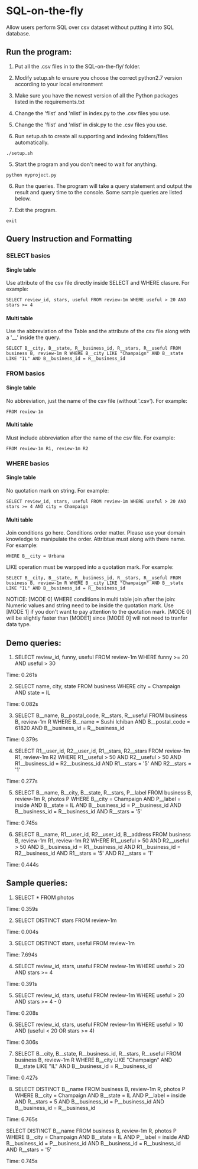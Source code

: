 # SQL-on-the-fly
Allow users perform SQL over csv dataset without putting it into SQL database.

## Run the program:
1. Put all the .csv files in to the SQL-on-the-fly/ folder.

2. Modify setup.sh to ensure you choose the correct python2.7 version according to your local environment

3. Make sure you have the newest version of all the Python packages listed in the requirements.txt

4. Change the 'flist' and 'nlist' in index.py to the .csv files you use.

5. Change the 'flist' and 'nlist' in disk.py to the .csv files you use.

6. Run setup.sh to create all supporting and indexing folders/files automatically.

```
./setup.sh
```

5. Start the program and you don't need to wait for anything.
```
python myproject.py
```

6. Run the queries. The program will take a query statement and output the result and query time to the console. Some sample queries are listed below.

7. Exit the program.
```
exit
```

## Query Instruction and Formatting
### SELECT basics

#### Single table
Use attribute of the csv file directly inside SELECT and WHERE clasure. For example:
```
SELECT review_id, stars, useful FROM review-1m WHERE useful > 20 AND stars >= 4
```
#### Multi table
Use the abbreviation of the Table and the attribute of the csv file along with a '\__' inside the query.
```
SELECT B__city, B__state, R__business_id, R__stars, R__useful FROM business B, review-1m R WHERE B__city LIKE "Champaign" AND B__state LIKE "IL" AND B__business_id = R__business_id
```
### FROM basics
#### Single table
No abbreviation, just the name of the csv file (without '.csv'). For example:
```
FROM review-1m
```
#### Multi table
Must include abbreviation after the name of the csv file. For example:
```
FROM review-1m R1, review-1m R2
```
### WHERE basics
#### Single table
No quotation mark on string. For example:
```
SELECT review_id, stars, useful FROM review-1m WHERE useful > 20 AND stars >= 4 AND city = Champaign
```
#### Multi table
Join conditions go here. Conditions order matter. Please use your domain knowledge to manipulate the order.
Attribtue must along with there name. For example:
```
WHERE B__city = Urbana
```
LIKE operation must be warpped into a quotation mark. For example:
```
SELECT B__city, B__state, R__business_id, R__stars, R__useful FROM business B, review-1m R WHERE B__city LIKE "Champaign" AND B__state LIKE "IL" AND B__business_id = R__business_id
```
NOTICE: [MODE 0] WHERE conditions in multi table join after the join: Numeric values and string need to be inside the quotation mark. Use [MODE 1] if you don't want to pay attention to the quotation mark. [MODE 0] will be slightly faster than [MODE1] since \[MODE 0\] will not need to tranfer data type.

## Demo queries:
1. SELECT review_id, funny, useful FROM review-1m WHERE funny >= 20 AND useful > 30

  Time: 0.261s

2. SELECT name, city, state FROM business WHERE city = Champaign AND state = IL

  Time: 0.082s

3. SELECT B\__name, B\__postal_code, R\__stars, R\__useful FROM business B, review-1m R WHERE B\__name = Sushi Ichiban AND B\__postal_code = 61820 AND B\__business_id = R\__business_id

  Time: 0.379s

4. SELECT R1\__user_id, R2\__user_id, R1\__stars, R2\__stars FROM review-1m R1, review-1m R2 WHERE R1\__useful > 50 AND R2\__useful > 50 AND R1\__business_id = R2\__business_id AND R1\__stars = '5' AND R2\__stars = '1'
  
  Time: 0.277s

5. SELECT B\__name, B\__city, B\__state, R\__stars, P\__label FROM business B, review-1m R, photos P WHERE B\__city = Champaign AND P\__label = inside AND B\__state = IL AND B\__business_id = P\__business_id AND B\__business_id = R\__business_id AND R\__stars = '5'

  Time: 0.745s

6. SELECT B\__name, R1\__user_id, R2\__user_id, B\__address FROM business B, review-1m R1, review-1m R2 WHERE R1\__useful > 50 AND R2\__useful > 50 AND B\__business_id = R1\__business_id AND R1\__business_id = R2\__business_id AND R1\__stars = '5' AND R2\__stars = '1'

  Time: 0.444s

## Sample queries:
1. SELECT * FROM photos

  Time: 0.359s

2. SELECT DISTINCT stars FROM review-1m

  Time: 0.004s

3. SELECT DISTINCT stars, useful FROM review-1m

  Time: 7.694s

4. SELECT review_id, stars, useful FROM review-1m WHERE useful > 20 AND stars >= 4

  Time: 0.391s

5. SELECT review_id, stars, useful FROM review-1m WHERE useful > 20 AND stars >= 4 - 0

  Time: 0.208s

6. SELECT review_id, stars, useful FROM review-1m WHERE useful > 10 AND (useful < 20 OR stars >= 4)

  Time: 0.306s

7. SELECT B\__city, B\__state, R\__business_id, R\__stars, R\__useful FROM business B, review-1m R WHERE B\__city LIKE "Champaign" AND B\__state LIKE "IL" AND B\__business_id = R\__business_id

  Time: 0.427s

8. SELECT DISTINCT B\__name FROM business B, review-1m R, photos P WHERE B\__city = Champaign AND B\__state = IL AND P\__label = inside AND R\__stars = 5 AND B\__business_id = P\__business_id AND B\__business_id = R\__business_id

  Time: 6.765s

  SELECT DISTINCT B\__name FROM business B, review-1m R, photos P WHERE B\__city = Champaign AND B\__state = IL AND P\__label = inside AND B\__business_id = P\__business_id AND B\__business_id = R\__business_id AND R\__stars = '5'

  Time: 0.745s
